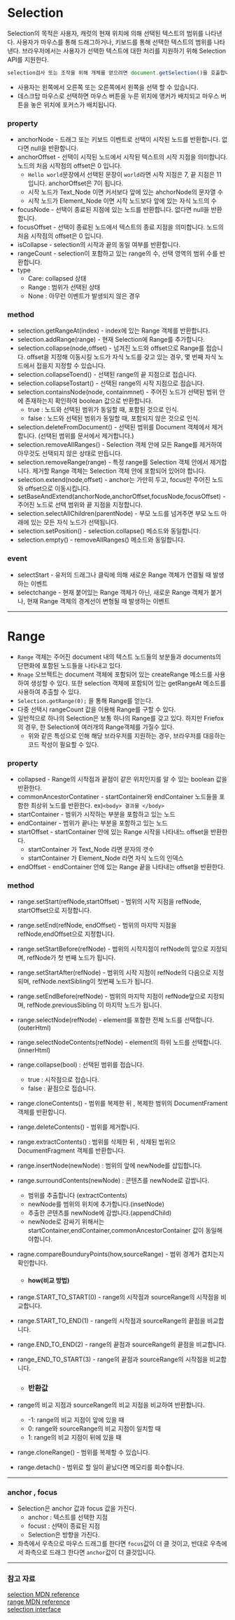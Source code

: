 # Selection

Selection의 목적은 사용자, 캐럿의 현재 위치에 의해 선택된 텍스트의 범위를 나타낸다.
사용자가 마우스를 통해 드래그하거나, 키보드를 통해 선택한 텍스트의 범위를 나타낸다.
브라우저에서는 사용자가 선택한 텍스트에 대한 처리를 지원하기 위해 Selection API를 지원한다.

``` javascript
selection검사 또는 조작을 위해 개체를 얻으려면 document.getSelection()을 호출합니다.
```
+ 사용자는 왼쪽에서 오른쪽 또는 오른쪽에서 왼쪽을 선택 할 수 있습니다.
+ 데스크탑 마우스로 선택하면 마우스 버튼을 누른 위치에 앵커가 배치되고 마우스 버튼을 놓은 위치에 포커스가 배치됩니다.

### property
+ anchorNode - 드래그 또는 키보드 이벤트로 선택이 시작된 노드를 반환합니다.
없다면 null을 반환합니다.
+ anchorOffset - 선택이 시작된 노드에서 시작된 텍스트의 시작 지점을 의미합니다.
노드의 처음 시작점의 offset은 0 입니다.
    - ```Hello world```문장에서 선택된 문장이 ```world```라면 시작 지점은 7, 끝 지점은 11 입니다. anchorOffset은 7이 됩니다.
    - 시작 노드가 Text_Node 이면 커서보다 앞에 있는 ahchorNode의 문자열 수
    - 시작 노드가 Element_Node 이면 시작 노드보다 앞에 있는 자식 노드의 수
+ focusNode - 선택이 종료된 지점에 있는 노드를 반환합니다. 없다면 null을 반환합니다.
+ focusOffset - 선택이 종료된 노드에서 텍스트의 종료 지점을 의미합니다. 노드의 처음 시작점의 offset은 0 입니다.
+ isCollapse - selection의 시작과 끝의 동일 여부를 반환합니다.
+ rangeCount - selection이 포함하고 있는 range의 수, 선택 영역의 범위 수를 반환합니다.
+ type
    - Care: collapsed 상태
    - Range : 범위가 선택된 상태
    - None : 아무런 이벤트가 발생되지 않은 경우


### method
+ selection.getRangeAt(index) - index에 있는 Range 객체를 반환합니다.
+ selection.addRange(range) - 현재 Selection에 Range를 추가합니다.
+ selection.collapse(node,offset) - 넘겨진 노드와 offset으로 Range를 접습니다.
offset을 지정해 이동시킬 노드가 자식 노드를 갖고 있는 경우, 몇 번째 자식 노드에서 접을지 지정할 수 있습니다.
+ selection.collapseToend() - 선택된 range의 끝 지점으로 접습니다.
+ selection.collapseTostart() - 선택된 range의 시작 지점으로 접습니다.
+ selection.containsNode(node, containmnet) - 주어진 노드가 선택된 범위 안에 존재하는지 확인하여 boolean 값으로 반환합니다.
    - true : 노드와 선택된 범위가 동일할 때, 포함된 것으로 인식.
    - false : 노드와 선택된 범위가 동일할 때, 포함되지 않은 것으로 인식.
+ selection.deleteFromDocument() - 선택된 범위를 Document 객체에서 제거합니다. 
(선택된 범위를 문서에서 제거합니다.)
+ selection.removeAllRanges() - Selection 객체 안에 모든 Range를 제거하여 아무것도 선택되지 않은 상태로 만듭니다.
+ selection.removeRange(range) - 특정 range를 Selection 객체 안에서 제거합니다.
제거할 Range 객체는 Selection 객체 안에 포함되어 있어야 합니다.
+ selection.extend(node,offset) - anchor는 가만히 두고, focus만 주어진 노드와 offset으로 이동시킵니다.
+ setBaseAndExtend(anchorNode,anchorOffset,focusNode,focusOffset) - 주어진 노드로 선택 범위와 끝 지점을 지정합니다.
+ selection.selectAllChildren(parentNode) - 부모 노드를 넘겨주면 부모 노드 아래에 있는 모든 자식 노드가 선택됩니다.
+ selection.setPosition() - selection.collapse() 메소드와 동일합니다.
+ selection.empty() - removeAllRanges() 메소드와 동일합니다.

### event
+ selectStart - 유저의 드래그나 클릭에 의해 새로운 Range 객체가 연결될 때 발생하는 이벤트
+ selectchange - 현재 붙어있는 Range 객체가 아닌, 새로운 Range 객체가 붙거나, 현재 Range 객체의 경계선이 변형될 때 발생하는 이벤트

- - - - -


# Range
+ ```Range``` 객체는 주어진 document 내의 텍스트 노드들의 보분들과 documents의 단편화에 포함된 노드들을 나타내고 있다. 
+ ```Rnage``` 오브젝트는 document 객체에 포함되어 있는 createRange 메소드를 사용하여 생성할 수 있다. 또한 selection 객체에 포함되어 있는 getRangeAt 메소드를 사용하여 추출할 수 있다.
+ ```Selection.getRange(0);``` 을 통해 Range를 얻는다.
+ 다중 선택시 rangeCount 값을 이용해 Range를 구할 수 있다.
+ 일반적으로 하나의 Selection은 보통 하나의 Range를 갖고 있다. 하지만 Friefox의 경우, 한 Selection에 여러개의 Range객체를 가질수 있다.
    - 위와 같은 특성으로 인해 해당 브라우저를 지원하는 경우, 브라우저를 대응하는 코드 작성이 필요할 수 있다.

### property
+ collapsed - Range의 시작점과 끝점이 같은 위치인지를 알 수 있는 boolean 값을 반환한다.
+ commonAncestorContatiner - startContainer와 endContainer 노드들을 포함한 최상위 노드를 반환한다. 
ex)```<body> 결과물 </body>```
+ startContainer - 범위가 시작하는 부분을 포함하고 있는 노드
+ endContainer - 범위가 끝나는 부분을 포함하고 있는 노드
+ startOffset - startContainer 안에 있는 Range 시작을 나타내느 offset을 반환한다.
    - startContainer 가 Text_Node 라면 문자의 갯수
    - startContainer 가 Element_Node 라면 자식 노드의 인덱스
+ endOffset - endContainer 안에 있는 Range 끝을 나타내는 offset을 반환한다.

### method
+ range.setStart(refNode,startOffset) - 범위의 시작 지점을 refNode, startOffset으로 지정합니다.
+ range.setEnd(refNode, endOffset) - 범위의 마지막 지점을 refNode,endOffset으로 지정합니다.
+ range.setStartBefore(refNode) - 범위의 시작지점이 refNode의 앞으로 지정되며, refNode가 첫 번째 노드가 됩니다.
+ range.setStartAfter(refNode) - 범위의 시작 지점이 refNode의 다음으로 지정되며, refNode.nextSibling이 첫번째 노드가 됩니다.
+ range.setEndBefore(refNode) - 범위의 마지막 지점이 refNode앞으로 지정되며, refNode.previousSibling 이 마지막 노드가 됩니다.
+ range.selectNode(refNode) - element를 포함한 전체 노드를 선택합니다.(outerHtml)
+ range.selectNodeContents(refNode) - element의 하위 노드를 선택합니다.(innerHtml)
+ range.collapse(bool) : 선택된 범위를 접습니다.
    - true : 시작점으로 접습니다.
    - false : 끝점으로 접습니다.
+ range.cloneContents() - 범위를 복제한 뒤 , 복제한 범위의 DocumentFrament객체를 반환합니다.
+ range.deleteContents() - 범위를 제거합니다.
+ range.extractContents() : 범위를 삭제한 뒤 , 삭제된 범위으 DocumentFragment 객체를 반환합니다.
+ range.insertNode(newNode) : 범위의 앞에 newNode를 삽입합니다.
+ range.surroundContents(newNode) : 콘텐츠를 newNode로 감쌉니다.
    - 범위를 추출합니다 (extractContents)
    - newNode를 범위의 위치에 추가합니다.(insetNode)
    - 추출한 콘텐츠를 newNode에 감쌉니다.(appendChild)
    - newNode로 감싸기 위해서는 startContainer,endContainer,commonAncestorContainer 값이 동일해야합니다.
+ ragne.compareBounduryPoints(how,sourceRange) - 범위 경계가 겹치는지 확인합니다.

    + #### how(비교 방법)
+ range.START_TO_START(0) - range의 시작점과 sourceRange의 시작점을 비교합니다.
+ range.START_TO_END(1) - range의 시작점과 sourceRange의 끝점을 비교합니다.
+ range.END_TO_END(2) - range의 끝점과 sourceRange의 끝점을 비교합니다.
+ range_END_TO_START(3) - range의 끝점과 sourceRange의 시작점을 비교합니다.

    + ### 반환값 
+ range의 비교 지점과 sourceRange의 비교 지점을 비교하여 반환합니다.
    - -1: range의 비교 지점이 앞에 있을 때
    - 0: range와 sourceRange의 비교 지점이 일치할 때
    - 1: range의 비교 지점이 뒤에 있을 때
+ range.cloneRange() - 범위를 복제할 수 있습니다.
+ range.detach() - 범위로 할 일이 끝났다면 메모리를 회수합니다.
- - - - -

### anchor , focus

+ Selection은 anchor 값과 focus 값을 가진다.
    - anchor : 텍스트를 선택한 지점
    - focust : 선택이 종료된 지점
    - Selection은 방향을 가진다.
+ 좌측에서 우측으로 마우스 드래그를 한다면 ```focus```값이 더 클 것이고, 반대로 우측에서 좌측으로 드래그 한다면 ```anchor```값이 더 클것입니다.

- - - - -
### 참고 자료
[selection MDN reference](https://developer.mozilla.org/ko/docs/Web/API/Selection)</br>
[range MDN reference](https://developer.mozilla.org/ko/docs/Web/API/Range)</br>
[selection interface](https://w3c.github.io/selection-api/#selection-interface)